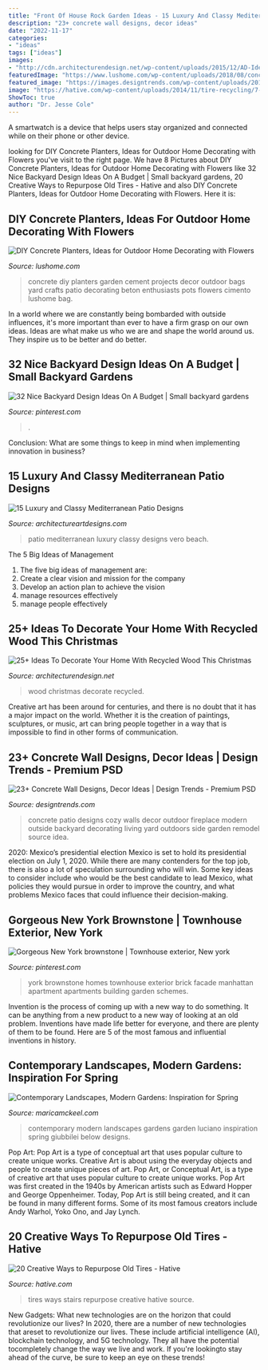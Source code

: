 ```yaml
---
title: "Front Of House Rock Garden Ideas - 15 Luxury And Classy Mediterranean Patio Designs"
description: "23+ concrete wall designs, decor ideas"
date: "2022-11-17"
categories:
- "ideas"
tags: ["ideas"]
images:
- "http://cdn.architecturendesign.net/wp-content/uploads/2015/12/AD-Ideas-To-Decorate-Your-Home-With-Recycled-Wood-This-20.jpg"
featuredImage: "https://www.lushome.com/wp-content/uploads/2018/08/concrete-planters-outdoor-home-decorating-18.jpg"
featured_image: "https://images.designtrends.com/wp-content/uploads/2016/03/21110335/Cozy-Patio-Concrete-Wall.jpeg"
image: "https://hative.com/wp-content/uploads/2014/11/tire-recycling/7-old-tires-stairs.jpg"
ShowToc: true
author: "Dr. Jesse Cole"
---
```



A smartwatch is a device that helps users stay organized and connected while on their phone or other device.

	

		
looking for DIY Concrete Planters, Ideas for Outdoor Home Decorating with Flowers you've visit to the right page. We have 8 Pictures about DIY Concrete Planters, Ideas for Outdoor Home Decorating with Flowers like 32 Nice Backyard Design Ideas On A Budget | Small backyard gardens, 20 Creative Ways to Repurpose Old Tires - Hative and also DIY Concrete Planters, Ideas for Outdoor Home Decorating with Flowers. Here it is:
		
    
## DIY Concrete Planters, Ideas For Outdoor Home Decorating With Flowers

<img loading=lazy src="https://www.lushome.com/wp-content/uploads/2018/08/concrete-planters-outdoor-home-decorating-18.jpg" onerror="this.onerror=null;this.src='https://tse4.mm.bing.net/th?id=OIP.7ny79NmgvB8T185N7GKgkgHaJ3&amp;pid=15.1';" alt="DIY Concrete Planters, Ideas for Outdoor Home Decorating with Flowers">

_Source: lushome.com_

>concrete diy planters garden cement projects decor outdoor bags yard crafts patio decorating beton enthusiasts pots flowers cimento lushome bag. 

	

In a world where we are constantly being bombarded with outside influences, it's more important than ever to have a firm grasp on our own ideas. Ideas are what make us who we are and shape the world around us. They inspire us to be better and do better.

    
## 32 Nice Backyard Design Ideas On A Budget | Small Backyard Gardens

<img loading=lazy src="https://i.pinimg.com/736x/a0/95/65/a09565c7979b3360477407d9c7326f9b.jpg" onerror="this.onerror=null;this.src='https://tse1.mm.bing.net/th?id=OIP.nV780_jKezry0LXE1bJb5wHaLI&amp;pid=15.1';" alt="32 Nice Backyard Design Ideas On A Budget | Small backyard gardens">

_Source: pinterest.com_

>. 

	

Conclusion: What are some things to keep in mind when implementing innovation in business?
 

    
## 15 Luxury And Classy Mediterranean Patio Designs

<img loading=lazy src="https://www.architectureartdesigns.com/wp-content/uploads/2014/10/15-Luxury-and-Classy-Mediterranean-Patio-Designs-3-630x812.jpg" onerror="this.onerror=null;this.src='https://tse1.mm.bing.net/th?id=OIP.c2WtCC3CZDZY3d57Mvm3jAHaJi&amp;pid=15.1';" alt="15 Luxury and Classy Mediterranean Patio Designs">

_Source: architectureartdesigns.com_

>patio mediterranean luxury classy designs vero beach. 

	

The 5 Big Ideas of Management
1. The five big ideas of management are: 
1. Create a clear vision and mission for the company 
2. Develop an action plan to achieve the vision 
3. manage resources effectively 
4. manage people effectively 

    
## 25+ Ideas To Decorate Your Home With Recycled Wood This Christmas

<img loading=lazy src="http://cdn.architecturendesign.net/wp-content/uploads/2015/12/AD-Ideas-To-Decorate-Your-Home-With-Recycled-Wood-This-20.jpg" onerror="this.onerror=null;this.src='https://tse2.mm.bing.net/th?id=OIP.3hrp131gZ6c-KCDqkj-N7wHaQi&amp;pid=15.1';" alt="25+ Ideas To Decorate Your Home With Recycled Wood This Christmas">

_Source: architecturendesign.net_

>wood christmas decorate recycled. 

	

Creative art has been around for centuries, and there is no doubt that it has a major impact on the world. Whether it is the creation of paintings, sculptures, or music, art can bring people together in a way that is impossible to find in other forms of communication.

    
## 23+ Concrete Wall Designs, Decor Ideas | Design Trends - Premium PSD

<img loading=lazy src="https://images.designtrends.com/wp-content/uploads/2016/03/21110335/Cozy-Patio-Concrete-Wall.jpeg" onerror="this.onerror=null;this.src='https://tse1.mm.bing.net/th?id=OIP.A515RlTHqqZHNI_WF7hOCwHaLG&amp;pid=15.1';" alt="23+ Concrete Wall Designs, Decor Ideas | Design Trends - Premium PSD">

_Source: designtrends.com_

>concrete patio designs cozy walls decor outdoor fireplace modern outside backyard decorating living yard outdoors side garden remodel source idea. 

	

2020: Mexico’s presidential election
Mexico is set to hold its presidential election on July 1, 2020. While there are many contenders for the top job, there is also a lot of speculation surrounding who will win. Some key ideas to consider include who would be the best candidate to lead Mexico, what policies they would pursue in order to improve the country, and what problems Mexico faces that could influence their decision-making.

    
## Gorgeous New York Brownstone | Townhouse Exterior, New York

<img loading=lazy src="https://i.pinimg.com/736x/81/30/8d/81308da7f57aeb2b8d60ac96b3d76f99--new-york-brownstone-manhattan.jpg" onerror="this.onerror=null;this.src='https://tse3.mm.bing.net/th?id=OIP.FldPHrWtcNU0wXyrNnGO9AHaLJ&amp;pid=15.1';" alt="Gorgeous New York brownstone | Townhouse exterior, New york">

_Source: pinterest.com_

>york brownstone homes townhouse exterior brick facade manhattan apartment apartments building garden schemes. 

	

Invention is the process of coming up with a new way to do something. It can be anything from a new product to a new way of looking at an old problem. Inventions have made life better for everyone, and there are plenty of them to be found. Here are 5 of the most famous and influential inventions in history.

    
## Contemporary Landscapes, Modern Gardens: Inspiration For Spring

<img loading=lazy src="https://maricamckeel.com/wp-content/uploads/2015/03/luciano-giubbilei3-652x1024.jpg" onerror="this.onerror=null;this.src='https://tse4.mm.bing.net/th?id=OIP.NHTgi1CtU5kTNsBTv4GY5gHaLo&amp;pid=15.1';" alt="Contemporary Landscapes, Modern Gardens: Inspiration for Spring">

_Source: maricamckeel.com_

>contemporary modern landscapes gardens garden luciano inspiration spring giubbilei below designs. 

	

Pop Art: Pop Art is a type of conceptual art that uses popular culture to create unique works.
Creative Art is about using the everyday objects and people to create unique pieces of art. Pop Art, or Conceptual Art, is a type of creative art that uses popular culture to create unique works. Pop Art was first created in the 1940s by American artists such as Edward Hopper and George Oppenheimer. Today, Pop Art is still being created, and it can be found in many different forms. Some of its most famous creators include Andy Warhol, Yoko Ono, and Jay Lynch.

    
## 20 Creative Ways To Repurpose Old Tires - Hative

<img loading=lazy src="https://hative.com/wp-content/uploads/2014/11/tire-recycling/7-old-tires-stairs.jpg" onerror="this.onerror=null;this.src='https://tse1.mm.bing.net/th?id=OIP.2Zq5G41XetBoZuF3u74UPgHaJ4&amp;pid=15.1';" alt="20 Creative Ways to Repurpose Old Tires - Hative">

_Source: hative.com_

>tires ways stairs repurpose creative hative source. 

	

New Gadgets: What new technologies are on the horizon that could revolutionize our lives?
In 2020, there are a number of new technologies that areset to revolutionize our lives. These include artificial intelligence (AI), blockchain technology, and 5G technology. They all have the potential tocompletely change the way we live and work. If you're lookingto stay ahead of the curve, be sure to keep an eye on these trends!

